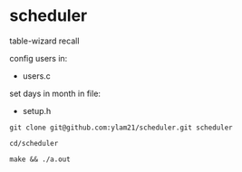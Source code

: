 # scheduler
table-wizard recall

config users in:
 - users.c

set days in month in file:
 - setup.h

```
git clone git@github.com:ylam21/scheduler.git scheduler
```
```
cd/scheduler
```
```
make && ./a.out
```
